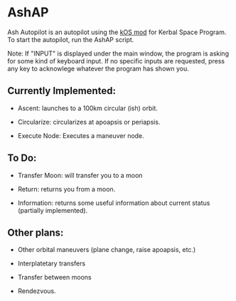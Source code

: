 # AshAP
 
Ash Autopilot is an autopilot using the [kOS mod](https://github.com/KSP-KOS/KOS) for Kerbal Space Program. To start the autopilot, run the AshAP script.

Note: If "INPUT" is displayed under the main window, the program is asking for some kind of keyboard input. If no specific inputs are requested, press any key to acknowlege whatever the program has shown you.

## Currently Implemented:

- Ascent: launches to a 100km circular (ish) orbit.

- Circularize: circularizes at apoapsis or periapsis.

- Execute Node: Executes a maneuver node.


## To Do:

- Transfer Moon: will transfer you to a moon

- Return: returns you from a moon.

- Information: returns some useful information about current status (partially implemented).

## Other plans:

- Other orbital maneuvers (plane change, raise apoapsis, etc.)

- Interplatetary transfers

- Transfer between moons

- Rendezvous. 
